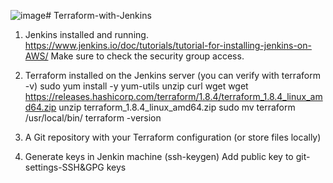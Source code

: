 ![image](https://github.com/user-attachments/assets/18fcf135-c944-416c-b6c9-bf78a7e17de2)# Terraform-with-Jenkins
1. Jenkins installed and running. 
https://www.jenkins.io/doc/tutorials/tutorial-for-installing-jenkins-on-AWS/
Make sure to check the security group access.


2. Terraform installed on the Jenkins server (you can verify with terraform -v)
sudo yum install -y yum-utils unzip curl wget
wget https://releases.hashicorp.com/terraform/1.8.4/terraform_1.8.4_linux_amd64.zip
unzip terraform_1.8.4_linux_amd64.zip
sudo mv terraform /usr/local/bin/
terraform -version

3. A Git repository with your Terraform configuration (or store files locally)

4. Generate keys in Jenkin machine (ssh-keygen)
   Add public key to git-settings-SSH&GPG keys


